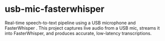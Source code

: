 # usb-mic-fasterwhisper
Real-time speech-to-text pipeline using a USB microphone and FasterWhisper . This project captures live audio from a USB mic, streams it into FasterWhisper, and produces accurate, low-latency transcriptions.
